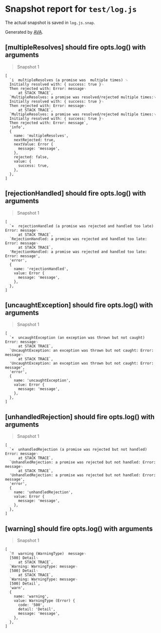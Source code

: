 # Snapshot report for `test/log.js`

The actual snapshot is saved in `log.js.snap`.

Generated by [AVA](https://ava.li).

## [multipleResolves] should fire opts.log() with arguments

> Snapshot 1

    [
      `i  multipleResolves (a promise was  multiple times) ␊
      Initially resolved with: { success: true }␊
      Then rejected with: Error: message␊
          at STACK TRACE`,
      `MultipleResolves: a promise was resolved/rejected multiple times:␊
      Initially resolved with: { success: true }␊
      Then rejected with: Error: message␊
          at STACK TRACE`,
      `MultipleResolves: a promise was resolved/rejected multiple times:␊
      Initially resolved with: { success: true }␊
      Then rejected with: Error: message`,
      'info',
      {
        name: 'multipleResolves',
        nextRejected: true,
        nextValue: Error {
          message: 'message',
        },
        rejected: false,
        value: {
          success: true,
        },
      },
    ]

## [rejectionHandled] should fire opts.log() with arguments

> Snapshot 1

    [
      `×  rejectionHandled (a promise was rejected and handled too late)  Error: message␊
          at STACK TRACE`,
      `RejectionHandled: a promise was rejected and handled too late: Error: message␊
          at STACK TRACE`,
      'RejectionHandled: a promise was rejected and handled too late: Error: message',
      'error',
      {
        name: 'rejectionHandled',
        value: Error {
          message: 'message',
        },
      },
    ]

## [uncaughtException] should fire opts.log() with arguments

> Snapshot 1

    [
      `×  uncaughtException (an exception was thrown but not caught)  Error: message␊
          at STACK TRACE`,
      `UncaughtException: an exception was thrown but not caught: Error: message␊
          at STACK TRACE`,
      'UncaughtException: an exception was thrown but not caught: Error: message',
      'error',
      {
        name: 'uncaughtException',
        value: Error {
          message: 'message',
        },
      },
    ]

## [unhandledRejection] should fire opts.log() with arguments

> Snapshot 1

    [
      `×  unhandledRejection (a promise was rejected but not handled)  Error: message␊
          at STACK TRACE`,
      `UnhandledRejection: a promise was rejected but not handled: Error: message␊
          at STACK TRACE`,
      'UnhandledRejection: a promise was rejected but not handled: Error: message',
      'error',
      {
        name: 'unhandledRejection',
        value: Error {
          message: 'message',
        },
      },
    ]

## [warning] should fire opts.log() with arguments

> Snapshot 1

    [
      `‼  warning (WarningType)  message␊
      [500] Detail␊
          at STACK TRACE`,
      `Warning: WarningType: message␊
      [500] Detail␊
          at STACK TRACE`,
      `Warning: WarningType: message␊
      [500] Detail`,
      'warn',
      {
        name: 'warning',
        value: WarningType (Error) {
          code: '500',
          detail: 'Detail',
          message: 'message',
        },
      },
    ]

